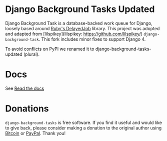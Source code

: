 # Django Background Tasks Updated
Django Background Task is a database-backed work queue for Django, loosely based
around [Ruby's DelayedJob](https://github.com/tobi/delayed_job) library. This project was
adopted and adapted from [lilspikey](lilspikey: https://github.com/lilspikey/) `django-background-task`. This fork includes minor fixes to support Django 4.

To avoid conflicts on PyPI we renamed it to django-background-tasks-updated (plural).
# Docs
See [Read the docs](http://django-background-tasks.readthedocs.io/en/latest/)
# Donations
``django-background-tasks`` is free software. If you find it useful and would like to give back, please consider making
a donation to the original author using [Bitcoin](https://blockchain.info/payment_request?address=34vD9fADYX9QAcMfJUB4c2pYd19SG2toZ9) or [PayPal](https://www.paypal.me/arteriagmbh). Thank you!
